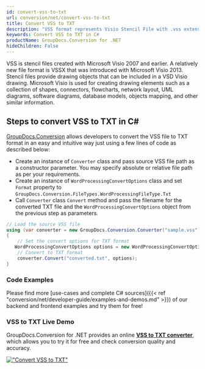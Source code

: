 ```yaml
---
id: convert-vss-to-txt
url: conversion/net/convert-vss-to-txt
title: Convert VSS to TXT
description: "VSS format represents Visio Stencil File with .vss extension. Learn how to convert VSS to TXT file programmatically in C# language using GroupDocs.Conversion for .NET library."
keywords: Convert VSS to TXT in C#
productName: GroupDocs.Conversion for .NET
hideChildren: False
---
```


VSS is stencil files created with Microsoft Visio 2007 and earlier. A relatively new file format is VSSX that was introduced with Microsoft Visio 2013. Stencil files provide drawing objects that can be included in a VSD Visio drawing. Microsoft Visio is used for creating drawing elements such as a collection of shapes, connectors, flowcharts, network layout, UML diagrams, software diagrams, database models, objects mapping, and other similar information.

## Steps to convert VSS to TXT in C#

[GroupDocs.Conversion](https://products.groupdocs.com/conversion/net) allows developers to convert the VSS file to TXT format in an easy and intuitive way just using a few lines of code as described below:

* Create an instance of `Converter` class and pass source VSS file path as a constructor parameter. You may specify absolute or relative file path as per your requirements. 
* Create an instance of `WordProcessingConvertOptions` class and set `Format` property to `GroupDocs.Conversion.FileTypes.WordProcessingFileType.Txt`
* Call `Converter` class `Convert` method and pass the filename for the converted TXT file and the `WordProcessingConvertOptions` object from the previous step as parameters.

```csharp
// Load the source VSS file
using (var converter = new GroupDocs.Conversion.Converter("sample.vss"))
{
    // Set the convert options for TXT format
   WordProcessingConvertOptions options = new WordProcessingConvertOptions { Format = GroupDocs.Conversion.FileTypes.WordProcessingFileType.Txt };
    // Convert to TXT format
    converter.Convert("converted.txt", options);
}
```

### Code Examples

Please find more [use-cases and complete C# sources]({{< ref "conversion/net/developer-guide/examples-and-demos.md" >}}) of our backend and frontend examples and try them for free!

### VSS to TXT Live Demo

GroupDocs.Conversion for .NET provides an online [**VSS to TXT converter**](https://products.groupdocs.app/conversion/vss-to-txt), which allows you to try it for free and check conversion quality and accuracy.

[!["Convert VSS to TXT"](conversion/net/images/convert-to-txt/convert-vss-to-txt.png)](https://products.groupdocs.app/conversion/vss-to-txt)